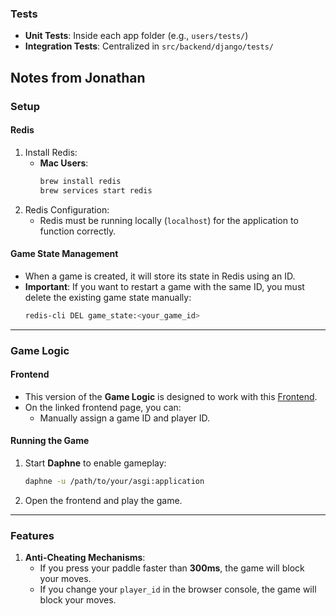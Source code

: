### Tests

- **Unit Tests**: Inside each app folder (e.g., `users/tests/`)
- **Integration Tests**: Centralized in `src/backend/django/tests/`

## Notes from Jonathan

### Setup

#### Redis

1. Install Redis:
   - **Mac Users**:
     ```bash
     brew install redis
     brew services start redis
     ```
2. Redis Configuration:
   - Redis must be running locally (`localhost`) for the application to function correctly.

#### Game State Management

- When a game is created, it will store its state in Redis using an ID.
- **Important**: If you want to restart a game with the same ID, you must delete the existing game state manually:
  ```bash
  redis-cli DEL game_state:<your_game_id>
  ```

---

### Game Logic

#### Frontend

- This version of the **Game Logic** is designed to work with this [Frontend](./src/frontend/pong_test.html).
- On the linked frontend page, you can:
  - Manually assign a game ID and player ID.

#### Running the Game

1. Start **Daphne** to enable gameplay:
   ```bash
   daphne -u /path/to/your/asgi:application
   ```
2. Open the frontend and play the game.

---

### Features

1. **Anti-Cheating Mechanisms**:
   - If you press your paddle faster than **300ms**, the game will block your moves.
   - If you change your `player_id` in the browser console, the game will block your moves.

